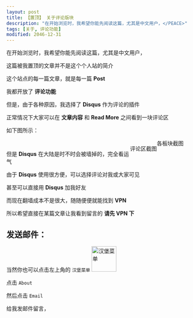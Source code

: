 ```yaml
---
layout: post
title: 【置顶】 关于评论版块
description: "在开始浏览时，我希望你能先阅读这篇，尤其是中文用户，</PEACE>"
tags: [关于, 评论功能]
modified: 2046-12-31
---
```


在开始浏览时，我希望你能先阅读这篇，尤其是中文用户，</PEACE>   

这篇被我置顶的文章并不是这个个人站的简介   

这个站点的每一篇文章，就是每一篇 **Post**  

我都开放了 **评论功能**  

但是，由于各种原因，我选择了 **Disqus** 作为评论的插件  

正常情况下大家可以在 **文章内容**
和 **Read More** 之间看到一块评论区

如下图所示：  

<figure>
	<a href="https://c5.staticflickr.com/6/5576/30602727164_3c0c36cd1a_h.jpg"><img src="https://c5.staticflickr.com/6/5576/30602727164_3c0c36cd1a_h.jpg" alt=""></a>
	<figcaption style="float: right;">各板块截图</figcaption>
</figure>

<figure>
	<a href="https://c3.staticflickr.com/6/5588/31279206922_5dc60f7ae7_b.jpg"><img src="https://c3.staticflickr.com/6/5588/31279206922_5dc60f7ae7_b.jpg" alt=""></a>
	<figcaption style="float: right;">评论区截图</figcaption>
</figure>

但是 **Disqus** 在大陆是时不时会被墙掉的，完全看运气

由于  **Disqus** 使用很方便，可以选择评论对我或大家可见 

甚至可以直接用 **Disqus** 加我好友

而现在翻墙成本不是很大，随随便便就能找到 **VPN**  

所以希望直接在某篇文章让我看到留言的 **请先 VPN 下**  
   
  
  
## 发送邮件：

当然你也可以点击左上角的 `汉堡菜单`
<img src="https://c5.staticflickr.com/6/5588/31279614812_797a1d0d80_t.jpg" width="65" height="67" alt="汉堡菜单">

点击 `About` 

然后点击 `Email` 

给我发邮件留言， </PEACE> 




